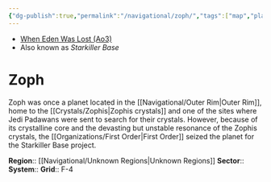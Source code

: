```yaml
---
{"dg-publish":true,"permalink":"/navigational/zoph/","tags":["map","planet","unknown","unfinished"]}
---
```


- [When Eden Was Lost (Ao3)](https://archiveofourown.org/works/19334440/chapters/45992584)
- Also known as *Starkiller Base*
# Zoph

Zoph was once a planet located in the [[Navigational/Outer Rim\|Outer Rim]], home to the [[Crystals/Zophis\|Zophis crystals]] and one of the sites where Jedi Padawans were sent to search for their crystals. However, because of its crystalline core and the devasting but unstable resonance of the Zophis crystals, the [[Organizations/First Order\|First Order]] seized the planet for the Starkiller Base project. 

**Region**::  [[Navigational/Unknown Regions\|Unknown Regions]]
**Sector**::  
**System**::
**Grid**::  F-4
